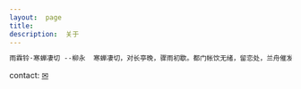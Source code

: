 ```yaml
---
layout:  page
title:   
description:  关于
---
```

```html
雨霖铃·寒蝉凄切 --柳永  寒蝉凄切，对长亭晚，骤雨初歇。都门帐饮无绪，留恋处，兰舟催发。执手相看泪眼，竟无语凝噎。念去去，千里烟波，暮霭沉沉楚天阔。 多情自古伤离别，更那堪，冷落清秋节！今宵酒醒何处？杨柳岸，晓风残月。此去经年，应是良辰好景虚设。便纵有千种风情，更与何人说？
```

contact: [&#x2709;](data:text/plain;chartset=UTF-8;base64,Q2h1QHd1c3Vvd2VpLm1l) 




